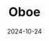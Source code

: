 ---  
layout: startup_page  
title: "Oboe"  
id: "oboe.fyi"  
permalink: "/oboeoboe.fyi10242024/"  
website: "https://www.oboe.fyi/"  
funding_round: "Seed"  
funding_amount: "$4M"  
investors: "Eniac Ventures, Haystack, Factorial Capital, Homebrew, Offline Ventures, Scott Belsky, Kayvon Beykpour, Nikita Bier, Tim Ferriss, Matt Lieber"  
about: "Oboe is an AI-powered educational startup aiming to democratize access to learning. It offers a user-friendly interface combining AI technology, audio, and video to personalize learning journeys and optimize curriculum development. The platform differentiates itself through AI-driven curriculum customization and interactive learning experiences."  
markets: "EdTech, AI, Educational Software, Business/Productivity Software"  
hq: "New York City, New York, United States"  
founded_year: "2024"  
linkedin: "https://www.linkedin.com/company/oboelabs"  
twitter: "https://x.com/oboelabs"  
instagram: ""  
facebook: ""  
crunchbase: "https://www.crunchbase.com/organization/oboe"  
pitchbook: "https://pitchbook.com/profiles/company/703221-85"  

date_display: "24-Oct-2024"  
date: "2024-10-24"

# SEO Optimization  
meta_title: "Oboe - Seed Funding ($4M)"  
meta_description: "Oboe, Oboe is an AI-powered educational startup aiming to democratize access to learning. It offers a user-friendly interface combining AI technology, audio..."  
meta_keywords: "Oboe, EdTech, AI, Educational Software, Business/Productivity Software, Seed funding"  
canonical_url: "https://startup.projectstartups.com/oboeoboe.fyi10242024/"  
---